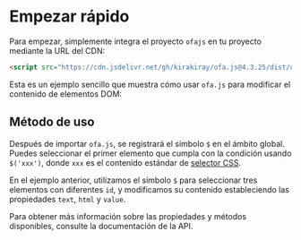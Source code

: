 <template is="exm-article">
<a href="../../publics/examples/set-props.html" preview></a>
</template>

# Empezar rápido

Para empezar, simplemente integra el proyecto `ofajs` en tu proyecto mediante la URL del CDN:

```html
<script src="https://cdn.jsdelivr.net/gh/kirakiray/ofa.js@4.3.25/dist/ofa.js"></script>
```

Esta es un ejemplo sencillo que muestra cómo usar `ofa.js` para modificar el contenido de elementos DOM:

## Método de uso

Después de importar `ofa.js`, se registrará el símbolo `$` en el ámbito global. Puedes seleccionar el primer elemento que cumpla con la condición usando `$('xxx')`, donde `xxx` es el contenido estándar de [selector CSS](https://developer.mozilla.org/en-US/docs/Web/CSS/CSS_selectors).

En el ejemplo anterior, utilizamos el símbolo `$` para seleccionar tres elementos con diferentes `id`, y modificamos su contenido estableciendo las propiedades `text`, `html` y `value`.

Para obtener más información sobre las propiedades y métodos disponibles, consulte la documentación de la API.
